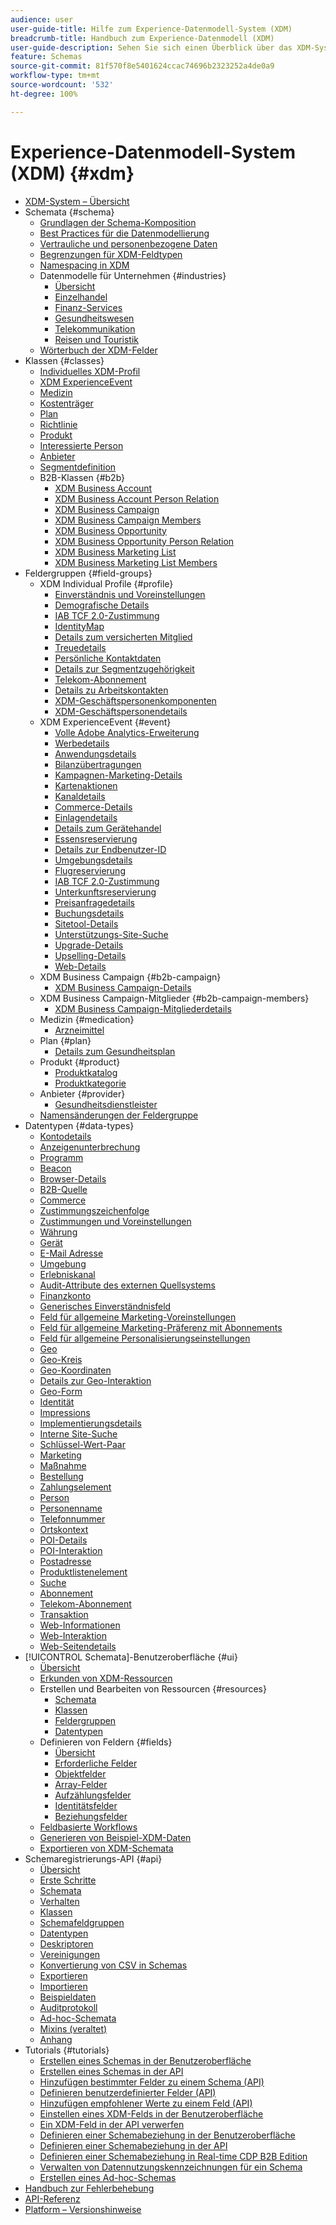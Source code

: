 ```yaml
---
audience: user
user-guide-title: Hilfe zum Experience-Datenmodell-System (XDM)
breadcrumb-title: Handbuch zum Experience-Datenmodell (XDM)
user-guide-description: Sehen Sie sich einen Überblick über das XDM-System (Experience-Datenmodell) in Experience Platform an und erfahren Sie, wie Sie Klassen und Schemafeldgruppen zur Standardisierung von Erlebnisdaten verwenden.
feature: Schemas
source-git-commit: 81f570f8e5401624ccac74696b2323252a4de0a9
workflow-type: tm+mt
source-wordcount: '532'
ht-degree: 100%

---
```



# Experience-Datenmodell-System (XDM) {#xdm}

* [XDM-System – Übersicht](home.md)
* Schemata {#schema}
   * [Grundlagen der Schema-Komposition](schema/composition.md)
   * [Best Practices für die Datenmodellierung](schema/best-practices.md)
   * [Vertrauliche und personenbezogene Daten](./schema/sensitive-and-personal-data.md)
   * [Begrenzungen für XDM-Feldtypen](schema/field-constraints.md)
   * [Namespacing in XDM](./schema/namespaces.md)
   * Datenmodelle für Unternehmen {#industries}
      * [Übersicht](./schema/industries/overview.md)
      * [Einzelhandel](./schema/industries/retail.md)
      * [Finanz-Services](./schema/industries/financial.md)
      * [Gesundheitswesen](./schema/industries/healthcare.md)
      * [Telekommunikation](./schema/industries/telecom.md)
      * [Reisen und Touristik](./schema/industries/travel-hospitality.md)
   * [Wörterbuch der XDM-Felder](schema/field-dictionary.md)
* Klassen {#classes}
   * [Individuelles XDM-Profil](./classes/individual-profile.md)
   * [XDM ExperienceEvent](./classes/experienceevent.md)
   * [Medizin](./classes/medication.md)
   * [Kostenträger](./classes/payer.md)
   * [Plan](./classes/plan.md)
   * [Richtlinie](./classes/policy.md)
   * [Produkt](./classes/product.md)
   * [Interessierte Person](./classes/prospect.md)
   * [Anbieter](./classes/provider.md)
   * [Segmentdefinition](./classes/segment-definition.md)
   * B2B-Klassen {#b2b}
      * [XDM Business Account](./classes/b2b/business-account.md)
      * [XDM Business Account Person Relation](./classes/b2b/business-account-person-relation.md)
      * [XDM Business Campaign](./classes/b2b/business-campaign.md)
      * [XDM Business Campaign Members](./classes/b2b/business-campaign-members.md)
      * [XDM Business Opportunity](./classes/b2b/business-opportunity.md)
      * [XDM Business Opportunity Person Relation](./classes/b2b/business-opportunity-person-relation.md)
      * [XDM Business Marketing List](./classes/b2b/business-marketing-list.md)
      * [XDM Business Marketing List Members](./classes/b2b/business-marketing-list-members.md)
* Feldergruppen {#field-groups}
   * XDM Individual Profile {#profile}
      * [Einverständnis und Voreinstellungen](./field-groups/profile/consents.md)
      * [Demografische Details](./field-groups/profile/demographic-details.md)
      * [IAB TCF 2.0-Zustimmung](./field-groups/profile/iab.md)
      * [IdentityMap](./field-groups/profile/identitymap.md)
      * [Details zum versicherten Mitglied](./field-groups/profile/healthcare-member-details.md)
      * [Treuedetails](./field-groups/profile/loyalty-details.md)
      * [Persönliche Kontaktdaten](./field-groups/profile/personal-contact-details.md)
      * [Details zur Segmentzugehörigkeit](./field-groups/profile/segmentation.md)
      * [Telekom-Abonnement](./field-groups/profile/telecom-subscription.md)
      * [Details zu Arbeitskontakten](./field-groups/profile/work-contact-details.md)
      * [XDM-Geschäftspersonenkomponenten](./field-groups/profile/business-person-components.md)
      * [XDM-Geschäftspersonendetails](./field-groups/profile/business-person-details.md)
   * XDM ExperienceEvent {#event}
      * [Volle Adobe Analytics-Erweiterung](./field-groups/event/analytics-full-extension.md)
      * [Werbedetails](./field-groups/event/advertising-details.md)
      * [Anwendungsdetails](./field-groups/event/application-details.md)
      * [Bilanzübertragungen](./field-groups/event/balance-transfers.md)
      * [Kampagnen-Marketing-Details](./field-groups/event/campaign-marketing-details.md)
      * [Kartenaktionen](./field-groups/event/card-actions.md)
      * [Kanaldetails](./field-groups/event/channel-details.md)
      * [Commerce-Details](./field-groups/event/commerce-details.md)
      * [Einlagendetails](./field-groups/event/deposit-details.md)
      * [Details zum Gerätehandel](./field-groups/event/device-trade-in-details.md)
      * [Essensreservierung](./field-groups/event/dining-reservation.md)
      * [Details zur Endbenutzer-ID](./field-groups/event/enduserids.md)
      * [Umgebungsdetails](./field-groups/event/environment-details.md)
      * [Flugreservierung](./field-groups/event/flight-reservation.md)
      * [IAB TCF 2.0-Zustimmung](./field-groups/event/iab.md)
      * [Unterkunftsreservierung](./field-groups/event/lodging-reservation.md)
      * [Preisanfragedetails](./field-groups/event/quote-request-details.md)
      * [Buchungsdetails](./field-groups/event/reservation-details.md)
      * [Sitetool-Details](./field-groups/event/sitetool-details.md)
      * [Unterstützungs-Site-Suche](./field-groups/event/support-site-search.md)
      * [Upgrade-Details](./field-groups/event/upgrade-details.md)
      * [Upselling-Details](./field-groups/event/upsell-details.md)
      * [Web-Details](./field-groups/event/web-details.md)
   * XDM Business Campaign {#b2b-campaign}
      * [XDM Business Campaign-Details](./field-groups/b2b-campaign/details.md)
   * XDM Business Campaign-Mitglieder {#b2b-campaign-members}
      * [XDM Business Campaign-Mitgliederdetails](./field-groups/b2b-campaign-members/details.md)
   * Medizin {#medication}
      * [Arzneimittel](./field-groups/medication/healthcare-medication.md)
   * Plan {#plan}
      * [Details zum Gesundheitsplan](./field-groups/plan/healthcare-plan-details.md)
   * Produkt {#product}
      * [Produktkatalog](./field-groups/product/product-catalog.md)
      * [Produktkategorie](./field-groups/product/product-category.md)
   * Anbieter {#provider}
      * [Gesundheitsdienstleister](./field-groups/provider/healthcare-provider.md)
   * [Namensänderungen der Feldergruppe](./field-groups/name-updates.md)
* Datentypen {#data-types}
   * [Kontodetails](./data-types/account-details.md)
   * [Anzeigenunterbrechung](./data-types/ad-break.md)
   * [Programm](./data-types/application.md)
   * [Beacon](./data-types/beacon.md)
   * [Browser-Details](./data-types/browser-details.md)
   * [B2B-Quelle](./data-types/b2b-source.md)
   * [Commerce](./data-types/commerce.md)
   * [Zustimmungszeichenfolge](./data-types/consent-string.md)
   * [Zustimmungen und Voreinstellungen](./data-types/consents.md)
   * [Währung](./data-types/currency.md)
   * [Gerät](./data-types/device.md)
   * [E-Mail Adresse](./data-types/email-address.md)
   * [Umgebung](./data-types/environment.md)
   * [Erlebniskanal](./data-types/experience-channel.md)
   * [Audit-Attribute des externen Quellsystems](./data-types/external-source-system-audit-attributes.md)
   * [Finanzkonto](./data-types/financial-account.md)
   * [Generisches Einverständnisfeld](./data-types/consent-field.md)
   * [Feld für allgemeine Marketing-Voreinstellungen](./data-types/marketing-field.md)
   * [Feld für allgemeine Marketing-Präferenz mit Abonnements](./data-types/marketing-field-subscriptions.md)
   * [Feld für allgemeine Personalisierungseinstellungen](./data-types/personalization-field.md)
   * [Geo](./data-types/geo.md)
   * [Geo-Kreis](./data-types/geo-circle.md)
   * [Geo-Koordinaten](./data-types/geo-coordinates.md)
   * [Details zur Geo-Interaktion](./data-types/geo-interaction-details.md)
   * [Geo-Form](./data-types/geo-shape.md)
   * [Identität](./data-types/identity.md)
   * [Impressions](./data-types/impressions.md)
   * [Implementierungsdetails](./data-types/implementation-details.md)
   * [Interne Site-Suche](./data-types/internal-site-search.md)
   * [Schlüssel-Wert-Paar](./data-types/key-value-pair.md)
   * [Marketing](./data-types/marketing.md)
   * [Maßnahme](./data-types/measure.md)
   * [Bestellung](./data-types/order.md)
   * [Zahlungselement](./data-types/payment-item.md)
   * [Person](./data-types/person.md)
   * [Personenname](./data-types/person-name.md)
   * [Telefonnummer](./data-types/phone-number.md)
   * [Ortskontext](./data-types/place-context.md)
   * [POI-Details](./data-types/poi-details.md)
   * [POI-Interaktion](./data-types/poi-interaction.md)
   * [Postadresse](./data-types/postal-address.md)
   * [Produktlistenelement](./data-types/product-list-item.md)
   * [Suche](./data-types/search.md)
   * [Abonnement](./data-types/subscription.md)
   * [Telekom-Abonnement](./data-types/telecom-subscription.md)
   * [Transaktion](./data-types/transaction.md)
   * [Web-Informationen](./data-types/web-information.md)
   * [Web-Interaktion](./data-types/web-interaction.md)
   * [Web-Seitendetails](./data-types/webpage-details.md)
* [!UICONTROL Schemata]-Benutzeroberfläche {#ui}
   * [Übersicht](./ui/overview.md)
   * [Erkunden von XDM-Ressourcen](./ui/explore.md)
   * Erstellen und Bearbeiten von Ressourcen {#resources}
      * [Schemata](./ui/resources/schemas.md)
      * [Klassen](./ui/resources/classes.md)
      * [Feldergruppen](./ui/resources/field-groups.md)
      * [Datentypen](./ui/resources/data-types.md)
   * Definieren von Feldern {#fields}
      * [Übersicht](./ui/fields/overview.md)
      * [Erforderliche Felder](./ui/fields/required.md)
      * [Objektfelder](./ui/fields/object.md)
      * [Array-Felder](./ui/fields/array.md)
      * [Aufzählungsfelder](./ui/fields/enum.md)
      * [Identitätsfelder](./ui/fields/identity.md)
      * [Beziehungsfelder](./ui/fields/relationship.md)
   * [Feldbasierte Workflows](./ui/field-based-workflows.md)
   * [Generieren von Beispiel-XDM-Daten](./ui/sample.md)
   * [Exportieren von XDM-Schemata](./ui/export.md)
* Schemaregistrierungs-API {#api}
   * [Übersicht](api/overview.md)
   * [Erste Schritte](api/getting-started.md)
   * [Schemata](api/schemas.md)
   * [Verhalten](api/behaviors.md)
   * [Klassen](api/classes.md)
   * [Schemafeldgruppen](api/field-groups.md)
   * [Datentypen](api/data-types.md)
   * [Deskriptoren](api/descriptors.md)
   * [Vereinigungen](api/unions.md)
   * [Konvertierung von CSV in Schemas](api/csv-to-schema.md)
   * [Exportieren](api/export.md)
   * [Importieren](api/import.md)
   * [Beispieldaten](api/sample-data.md)
   * [Auditprotokoll](api/audit-log.md)
   * [Ad-hoc-Schemata](api/ad-hoc.md)
   * [Mixins (veraltet)](api/mixins.md)
   * [Anhang](api/appendix.md)
* Tutorials {#tutorials}
   * [Erstellen eines Schemas in der Benutzeroberfläche](tutorials/create-schema-ui.md)
   * [Erstellen eines Schemas in der API](tutorials/create-schema-api.md)
   * [Hinzufügen bestimmter Felder zu einem Schema (API)](./tutorials/specific-fields-api.md)
   * [Definieren benutzerdefinierter Felder (API)](./tutorials/custom-fields-api.md)
   * [Hinzufügen empfohlener Werte zu einem Feld (API)](tutorials/suggested-values.md)
   * [Einstellen eines XDM-Felds in der Benutzeroberfläche](tutorials/field-deprecation-ui.md)
   * [Ein XDM-Feld in der API verwerfen](tutorials/field-deprecation-api.md)
   * [Definieren einer Schemabeziehung in der Benutzeroberfläche](tutorials/relationship-ui.md)
   * [Definieren einer Schemabeziehung in der API](tutorials/relationship-api.md)
   * [Definieren einer Schemabeziehung in Real-time CDP B2B Edition](tutorials/relationship-b2b.md)
   * [Verwalten von Datennutzungskennzeichnungen für ein Schema](tutorials/labels.md)
   * [Erstellen eines Ad-hoc-Schemas](tutorials/ad-hoc.md)
* [Handbuch zur Fehlerbehebung](troubleshooting-guide.md)
* [API-Referenz](https://www.adobe.io/experience-platform-apis/references/schema-registry/)
* [Platform – Versionshinweise](https://experienceleague.adobe.com/docs/experience-platform/release-notes/latest.html?lang=de)